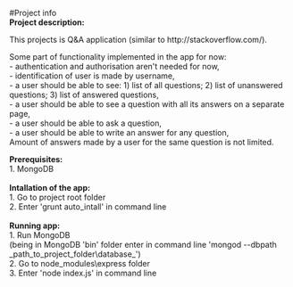 #Project info<br />
<strong>Project description:</strong><br />
<p>
This projects is Q&A application (similar to http://stackoverflow.com/).
</p>
<p>
Some part of functionality implemented in the app for now:<br />
- authentication and authorisation aren't needed for now,<br />
- identification of user is made by username,<br />
- a user should be able to see: 1) list of all questions; 2) list of unanswered questions;
3) list of answered questions, <br />
- a user should be able to see a question with all its answers on a separate page,<br />
- a user should be able to ask a question,<br />
- a user should be able to write an answer for any question,<br />
Amount of answers made by a user for the same question is not limited.
</p>
<strong>Prerequisites:</strong><br />
1. MongoDB<br />
<br />
<strong>Intallation of the app:</strong><br />
1. Go to project root folder<br />
2. Enter 'grunt auto_intall' in command line<br />
<br />
<strong>Running app:</strong><br />
1. Run MongoDB<br />
(being in MongoDB 'bin' folder enter in command line 'mongod --dbpath _path_to_project_folder\database_')<br />
2. Go to node_modules\express folder<br />
3. Enter 'node index.js' in command line<br />